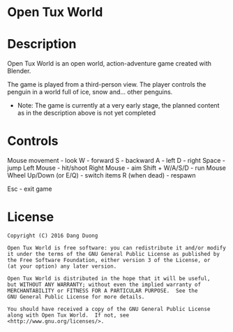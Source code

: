 # Open Tux World

# Description

Open Tux World is an open world, action-adventure game created with Blender.

The game is played from a third-person view. The player controls the penguin in a world full of ice, snow and... other penguins.

* Note: The game is currently at a very early stage, the planned content as in the description above is not yet completed 

# Controls

Mouse movement - look
W - forward
S - backward
A - left
D - right
Space - jump
Left Mouse - hit/shoot
Right Mouse - aim
Shift + W/A/S/D - run
Mouse Wheel Up/Down (or E/Q) - switch items
R (when dead) - respawn

Esc - exit game

# License

    Copyright (C) 2016 Dang Duong

    Open Tux World is free software: you can redistribute it and/or modify
    it under the terms of the GNU General Public License as published by
    the Free Software Foundation, either version 3 of the License, or
    (at your option) any later version.

    Open Tux World is distributed in the hope that it will be useful,
    but WITHOUT ANY WARRANTY; without even the implied warranty of
    MERCHANTABILITY or FITNESS FOR A PARTICULAR PURPOSE.  See the
    GNU General Public License for more details.

    You should have received a copy of the GNU General Public License
    along with Open Tux World.  If not, see <http://www.gnu.org/licenses/>.

